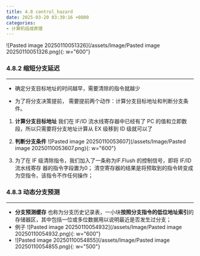 ```yaml
---
title: 4.8 control_hazard
date: 2025-03-20 03:39:16 +0800
categories:
- 计算机组成原理
---
```


![Pasted image 20250110051326](/assets/Image/Pasted image 20250110051326.png){: w="600"}

### 4.8.2  缩短分支延迟
---
- 确定分支目标地址的时间越早，需要清除的指令就越少

- 为了将分支决策提前， 需要提前两个动作：计算分支目标地址和判断分支条件。

1. **计算分支目标地址**
	我们在 IF/ID 流水线寄存器中已经有了 PC 的值和立即数 段，所以只需要将分支地址计算从 EX 级移到 ID 级就可以了

2. **判断分支条件**
	![Pasted image 20250110053607](/assets/Image/Pasted image 20250110053607.png){: w="600"}

3. 为了在 IF 级清除指令，我们加入了一条称为IF.Flush 的控制信号，即将 IF/ID 流水线寄存
器的指令字段置为0；
  清空寄存器的结果是将预取到的指令转变成为空指令，该指令不作任何操作；


### 4.8.3  动态分支预测
---
- **分支预测缓存**
	也称为分支历史记录表，一小块**按照分支指令的低位地址索引**的存储器区，其中包括一位或多位数据用以说明最近是否发生过分支；
- 例子
	![Pasted image 20250110054932](/assets/Image/Pasted image 20250110054932.png){: w="600"}
- 
	![Pasted image 20250110054855](/assets/Image/Pasted image 20250110054855.png){: w="500"}